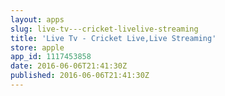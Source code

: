 ```yaml
---
layout: apps
slug: live-tv---cricket-livelive-streaming
title: 'Live Tv - Cricket Live,Live Streaming'
store: apple
app_id: 1117453858
date: 2016-06-06T21:41:30Z
published: 2016-06-06T21:41:30Z
---
```

